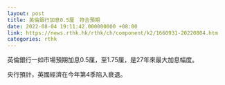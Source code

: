 ```yaml
---
layout: post
title: 英倫銀行加息0.5厘　符合預期
date: 2022-08-04 19:11:42.000000000 +08:00
link: https://news.rthk.hk/rthk/ch/component/k2/1660931-20220804.htm
categories: rthk
---
```


英倫銀行一如市場預期加息0.5厘，至1.75厘，是27年來最大加息幅度。

央行預計，英國經濟在今年第4季陷入衰退。
